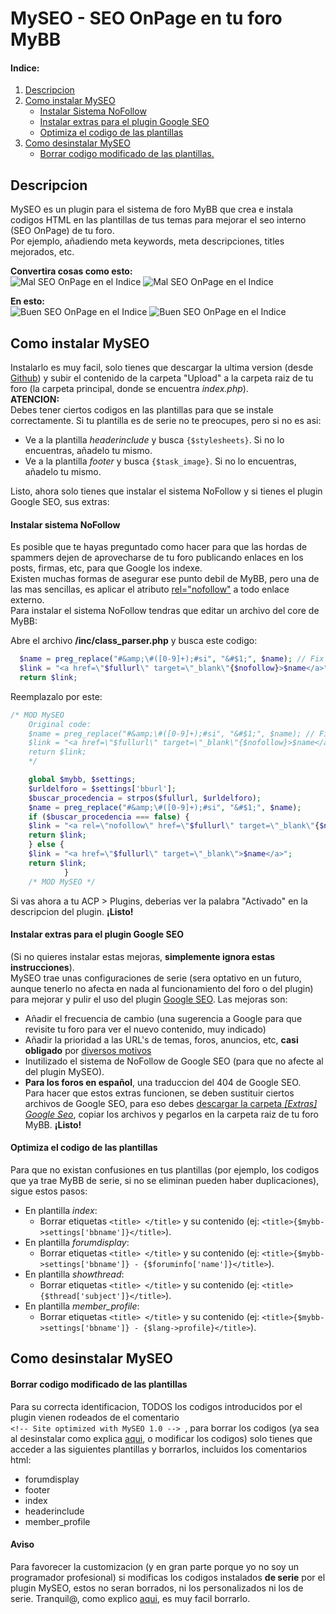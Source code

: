 # MySEO - SEO OnPage en tu foro MyBB

#### Indice:
 1. [Descripcion](#descripcion)
 2. [Como instalar MySEO](#como-instalar-myseo)
    * [Instalar Sistema NoFollow](#instalar-sistema-nofollow)
	* [Instalar extras para el plugin Google SEO](#instalar-extras-para-el-plugin-google-seo)
    * [Optimiza el codigo de las plantillas](#optimiza-el-codigo-de-las-plantillas)
 3. [Como desinstalar MySEO](#como-desinstalar-myseo)
    * [Borrar codigo modificado de las plantillas.](#borrar-codigo-modificado-de-las-plantillas)

## Descripcion
MySEO es un plugin para el sistema de foro MyBB que crea e instala codigos HTML en las plantillas de tus temas para mejorar el seo interno (SEO OnPage) de tu foro.  
Por ejemplo, añadiendo meta keywords, meta descripciones, titles mejorados, etc.

**Convertira cosas como esto:**  
![Mal SEO OnPage en el Indice](http://i.imgur.com/L2agGob.png)
![Mal SEO OnPage en el Indice](http://i.imgur.com/3i6UbnI.png) 

**En esto:**  
![Buen SEO OnPage en el Indice](http://i.imgur.com/M2ajMql.png) 
![Buen SEO OnPage en el Indice](http://i.imgur.com/LJkB0EG.png)

## Como instalar MySEO

Instalarlo es muy facil, solo tienes que descargar la ultima version (desde [Github](https://github.com/BitLiberal/MySEO)) y subir el contenido de la carpeta "Upload" a la carpeta raiz de tu foro (la carpeta principal, donde se encuentra *index.php*).  
**ATENCION:**  
Debes tener ciertos codigos en las plantillas para que se instale correctamente. Si tu plantilla es de serie no te preocupes, pero si no es asi:
* Ve a la plantilla *headerinclude* y busca `{$stylesheets}`. Si no lo encuentras, añadelo tu mismo.
* Ve a la plantilla *footer* y busca `{$task_image}`. Si no lo encuentras, añadelo tu mismo.

Listo, ahora solo tienes que instalar el sistema NoFollow y si tienes el plugin Google SEO, sus extras:

#### Instalar sistema NoFollow
Es posible que te hayas preguntado como hacer para que las hordas de spammers dejen de aprovecharse de tu foro publicando enlaces en los posts, firmas, etc, para que Google los indexe.  
Existen muchas formas de asegurar ese punto debil de MyBB, pero una de las mas sencillas, es aplicar el atributo [rel="nofollow"](http://es.wikipedia.org/wiki/Nofollow) a todo enlace externo.  
Para instalar el sistema NoFollow tendras que editar un archivo del core de MyBB:

Abre el archivo **/inc/class_parser.php** y busca este codigo:
  ````php
    $name = preg_replace("#&amp;\#([0-9]+);#si", "&#$1;", $name); // Fix & but allow unicode
    $link = "<a href=\"$fullurl\" target=\"_blank\"{$nofollow}>$name</a>";
    return $link;
 ````
 
 Reemplazalo por este:
````php
/* MOD MySEO
    Original code:
    $name = preg_replace("#&amp;\#([0-9]+);#si", "&#$1;", $name); // Fix & but allow unicode
    $link = "<a href=\"$fullurl\" target=\"_blank\"{$nofollow}>$name</a>";
    return $link;
    */

    global $mybb, $settings;
    $urldelforo = $settings['bburl'];
    $buscar_procedencia = strpos($fullurl, $urldelforo);
    $name = preg_replace("#&amp;\#([0-9]+);#si", "&#$1;", $name);
    if ($buscar_procedencia === false) {
    $link = "<a rel=\"nofollow\" href=\"$fullurl\" target=\"_blank\"{$nofollow}>$name</a>";
    return $link;
    } else {
    $link = "<a href=\"$fullurl\" target=\"_blank\">$name</a>";
    return $link;
            }
    /* MOD MySEO */
````
Si vas ahora a tu ACP > Plugins, deberias ver la palabra "Activado" en la descripcion del plugin. **¡Listo!**

#### Instalar extras para el plugin Google SEO
(Si no quieres instalar estas mejoras, **simplemente ignora estas instrucciones**).  
MySEO trae unas configuraciones de serie (sera optativo en un futuro, aunque tenerlo no afecta en nada al funcionamiento del foro o del plugin) para mejorar y pulir el uso del plugin [Google SEO](http://mods.mybb.com/view/google-seo).
Las mejoras son:  
 * Añadir el frecuencia de cambio (una sugerencia a Google para que revisite tu foro para ver el nuevo contenido, muy indicado)
 * Añadir la prioridad a las URL's de temas, foros, anuncios, etc, **casi obligado** por [diversos motivos](https://github.com/BitLiberal/MySEO/wiki/En-construccion---Coming-soon#en-construccion)
 * Inutilizado el sistema de NoFollow de Google SEO (para que no afecte al del plugin MySEO). 
 * **Para los foros en español**, una traduccion del 404 de Google SEO.  
Para hacer que estos extras funcionen, se deben sustituir ciertos archivos de Google SEO, para eso debes [descargar la carpeta *[Extras] Google Seo*](https://github.com/BitLiberal/MySEO/tree/master/%5BExtras%5D%20Google%20SEO/inc), copiar los archivos y pegarlos en la carpeta raiz de tu foro MyBB. **¡Listo!**


#### Optimiza el codigo de las plantillas
Para que no existan confusiones en tus plantillas (por ejemplo, los codigos que ya trae MyBB de serie, si no se eliminan pueden haber duplicaciones), sigue estos pasos:  
* En plantilla *index*:
	* Borrar etiquetas `<title> </title>` y su contenido (ej: `<title>{$mybb->settings['bbname']}</title>`).
* En plantilla *forumdisplay*:
    * Borrar etiquetas `<title> </title>` y su contenido (ej: `<title>{$mybb->settings['bbname']} - {$foruminfo['name']}</title>`).
* En plantilla *showthread*:
	* Borrar etiquetas `<title> </title>` y su contenido (ej: `<title>{$thread['subject']}</title>`).
* En plantilla *member_profile*:
	* Borrar etiquetas `<title> </title>` y su contenido (ej: `<title>{$mybb->settings['bbname']} - {$lang->profile}</title>`).

## Como desinstalar MySEO

#### Borrar codigo modificado de las plantillas
Para su correcta identificacion, TODOS los codigos introducidos por el plugin vienen rodeados de el comentario  
`<!-- Site optimized with MySEO 1.0 --> `, para borrar los codigos (ya sea al desinstalar como explica [aqui](#aviso), o modificar los codigos) solo tienes que acceder a las siguientes plantillas y borrarlos, incluidos los comentarios html:
* forumdisplay
* footer
* index
* headerinclude
* member_profile


#### Aviso
Para favorecer la customizacion (y en gran parte porque yo no soy un programador profesional) si modificas los codigos instalados **de serie** por el plugin MySEO, estos no seran borrados, ni los personalizados ni los de serie.
Tranquil@, como explico [aqui](#borrar-codigo-modificado-de-las-plantillas), es muy facil borrarlo.